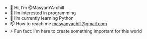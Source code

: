 - 👋 Hi, I’m @MasyanYA-chill
- 👀 I’m interested in programming 
- 🌱 I’m currently learning Python
- 📫 How to reach me masyanyachill@gmail.com
- ⚡ Fun fact: I'm here to create something important for this world

<!---
MasyanYA-chill/MasyanYA-chill is a ✨ special ✨ repository because its `README.md` (this file) appears on your GitHub profile.
You can click the Preview link to take a look at your changes.
--->
